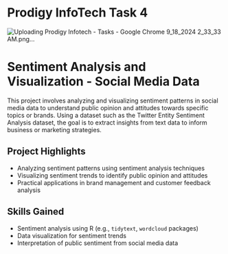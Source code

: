 # Prodigy InfoTech Task 4
![Uploading Prodigy Infotech - Tasks - Google Chrome 9_18_2024 2_33_33 AM.png…]()
# Sentiment Analysis and Visualization - Social Media Data

This project involves analyzing and visualizing sentiment patterns in social media data to understand public opinion and attitudes towards specific topics or brands. Using a dataset such as the Twitter Entity Sentiment Analysis dataset, the goal is to extract insights from text data to inform business or marketing strategies.

## Project Highlights
- Analyzing sentiment patterns using sentiment analysis techniques
- Visualizing sentiment trends to identify public opinion and attitudes
- Practical applications in brand management and customer feedback analysis

## Skills Gained
- Sentiment analysis using R (e.g., `tidytext`, `wordcloud` packages)
- Data visualization for sentiment trends
- Interpretation of public sentiment from social media data
